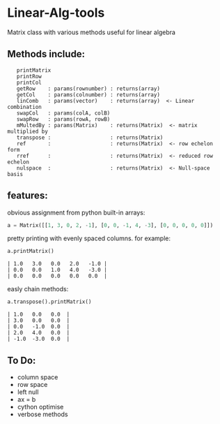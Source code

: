 # Linear-Alg-tools


   Matrix class with various methods useful for linear algebra

  ## Methods include:

	   printMatrix
	   printRow
	   printCol
	   getRow    : params(rownumber) : returns(array)
	   getCol    : params(colnumber) : returns(array)
	   linComb   : params(vector)    : returns(array)  <- Linear combination
	   swapCol   : params(colA, colB)
	   swapRow   : params(rowA, rowB)
	   mMultedBy : params(Matrix)    : returns(Matrix)  <- matrix multiplied by
	   transpose :                   : returns(Matrix)
	   ref       :                   : returns(Matrix)  <- row echelon form
	   rref      :                   : returns(Matrix)  <- reduced row echelon
	   nulspace  :                   : returns(Matrix)  <- Null-space basis



 ## features:

obvious assignment from python built-in arrays:


```python
a = Matrix([[1, 3, 0, 2, -1], [0, 0, -1, 4, -3], [0, 0, 0, 0, 0]])
```


pretty printing with evenly spaced columns. for example:


```python
a.printMatrix()
```


```
| 1.0   3.0   0.0   2.0   -1.0 |
| 0.0   0.0   1.0   4.0   -3.0 |
| 0.0   0.0   0.0   0.0   0.0  |
```


easly chain methods:


```python
a.transpose().printMatrix()
```


```
| 1.0   0.0   0.0  |
| 3.0   0.0   0.0  |
| 0.0   -1.0  0.0  |
| 2.0   4.0   0.0  |
| -1.0  -3.0  0.0  |
```


 ## To Do:
- column space
- row space
- left null
- ax = b
- cython optimise
- verbose methods
	
